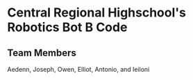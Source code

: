 # Central Regional Highschool's Robotics Bot B Code
**Team Members**
-- 
Aedenn, Joseph, Owen, Elliot, Antonio, and leiloni
